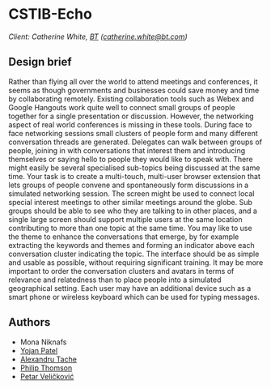 CSTIB-Echo
==========

*Client: Catherine White, [BT](http://www.bt.com) \([catherine.white@bt.com](catherine.white@bt.com)\)*

Design brief
----------------

Rather than flying all over the world to attend meetings and conferences, it seems as though governments and businesses could save money and time by collaborating remotely. Existing collaboration tools such as Webex and Google Hangouts work quite well to connect small groups of people together for a single presentation or discussion. However, the networking aspect of real world conferences is missing in these tools. During face to face networking sessions small clusters of people form and many different conversation threads are generated. Delegates can walk between groups of people, joining in with conversations that interest them and introducing themselves or saying hello to people they would like to speak with. There might easily be several specialised sub-topics being discussed at the same time. Your task is to create a multi-touch, multi-user browser extension that lets groups of people convene and spontaneously form discussions in a simulated networking session. The screen might be used to connect local special interest meetings to other similar meetings around the globe. Sub groups should be able to see who they are talking to in other places, and a single large screen should support multiple users at the same location contributing to more than one topic at the same time. You may like to use the theme to enhance the conversations that emerge, by for example extracting the keywords and themes and forming an indicator above each conversation cluster indicating the topic. The interface should be as simple and usable as possible, without requiring significant training. It may be more important to order the conversation clusters and avatars in terms of relevance and relatedness than to place people into a simulated geographical setting. Each user may have an additional device such as a smart phone or wireless keyboard which can be used for typing messages.

Authors
----------------

* Mona Niknafs
* [Yojan Patel](https://github.com/yojanpatel)
* [Alexandru Tache](https://github.com/hadesgames)
* [Philip Thomson](https://github.com/cat12184)
* [Petar Veličković](https://github.com/PetarV-)